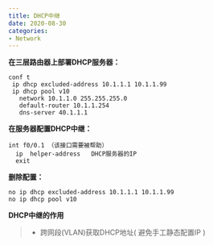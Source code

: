 ```yaml
---
title: DHCP中继
date: 2020-08-30
categories:
- Network
---
```

**在三层路由器上部署DHCP服务器：**

```
conf t
 ip dhcp excluded-address 10.1.1.1 10.1.1.99
 ip dhcp pool v10
   network 10.1.1.0 255.255.255.0
   default-router 10.1.1.254
   dns-server 40.1.1.1
```

**在服务器配置DHCP中继：**

```
int f0/0.1 （该接口需要被帮助）
  ip  helper-address   DHCP服务器的IP
  exit
```

**删除配置：**

```
no ip dhcp excluded-address 10.1.1.1 10.1.1.99
no ip dhcp pool v10
```

**DHCP中继的作用**

> * 跨网段(VLAN)获取DHCP地址( 避免手工静态配置IP )
